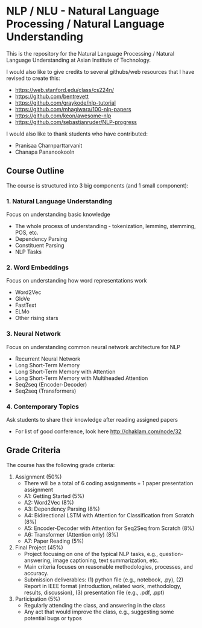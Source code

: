 # NLP / NLU - Natural Language Processing / Natural Language Understanding

This is the repository for the Natural Language Processing / Natural Language Understanding at Asian Institute of Technology.

I would also like to give credits to several githubs/web resources that I have revised to create this:

- https://web.stanford.edu/class/cs224n/
- https://github.com/bentrevett
- https://github.com/graykode/nlp-tutorial
- https://github.com/mhagiwara/100-nlp-papers
- https://github.com/keon/awesome-nlp
- https://github.com/sebastianruder/NLP-progress

I would also like to thank students who have contributed:

- Pranisaa Charnparttarvanit
- Chanapa Pananookooln

## Course Outline

The course is structured into 3 big components (and 1 small component):

### 1. Natural Language Understanding
Focus on understanding basic knowledge
  - The whole process of understanding - tokenization, lemming, stemming, POS, etc.
  - Dependency Parsing
  - Constituent Parsing
  - NLP Tasks

### 2. Word Embeddings
Focus on understanding how word representations work
  - Word2Vec
  - GloVe
  - FastText
  - ELMo
  - Other rising stars
  
### 3. Neural Network
Focus on understanding common neural network architecture for NLP
  - Recurrent Neural Network
  - Long Short-Term Memory
  - Long Short-Term Memory with Attention
  - Long Short-Term Memory with Multiheaded Attention
  - Seq2seq (Encoder-Decoder)
  - Seq2seq (Transformers)

### 4. Contemporary Topics
Ask students to share their knowledge after reading assigned papers
  - For list of good conference, look here http://chaklam.com/node/32 

## Grade Criteria

The course has the following grade criteria:
1. Assignment (50%)
    - There will be a total of 6 coding assignments + 1 paper presentation assignment
    -  A1: Getting Started (5%)
    -  A2: Word2Vec (8%)
    -  A3: Dependency Parsing (8%)
    -  A4: Bidirectional LSTM with Attention for Classification from Scratch (8%)
    -  A5: Encoder-Decoder with Attention for Seq2Seq from Scratch (8%)
    -  A6: Transformer (Attention only) (8%)
    -  A7: Paper Reading (5%)  
2. Final Project (45%)
    - Project focusing on one of the typical NLP tasks, e.g., question-answering, image captioning, text summarization, etc.
    - Main criteria focuses on reasonable methodologies, processes, and accuracy.
    - Submission deliverables:  (1) python file (e.g., notebook, .py), (2) Report in IEEE format (introduction, related work, methodology, results, discussion), (3) presentation file (e.g., .pdf, .ppt)
3. Participation (5%)
    - Regularly attending the class, and answering in the class
    - Any act that would improve the class, e.g., suggesting some potential bugs or typos
